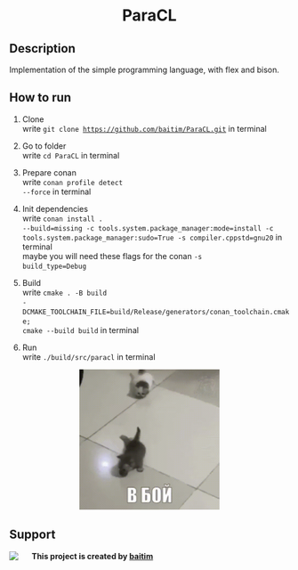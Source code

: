 <h1 align="center">ParaCL</h1>

## Description

 Implementation of the simple programming language, with flex and bison.

## How to run

1. Clone <br>
    write <code>git clone https://github.com/baitim/ParaCL.git</code> in terminal

2. Go to folder <br>
    write <code>cd ParaCL</code> in terminal

3. Prepare conan <br>
    write <code>conan profile detect --force</code> in terminal

4. Init dependencies <br>
    write <code>conan install . --build=missing -c tools.system.package_manager:mode=install -c tools.system.package_manager:sudo=True -s compiler.cppstd=gnu20</code> in terminal <br>
    maybe you will need these flags for the conan <code>-s build_type=Debug</code>

5. Build <br>
    write <code>cmake . -B build -DCMAKE_TOOLCHAIN_FILE=build/Release/generators/conan_toolchain.cmake; cmake --build build</code> in terminal

6. Run <br>
    write <code>./build/src/paracl</code> in terminal <br>

<p align="center"><img src="https://github.com/baitim/ParaCL/blob/main/images/cat.gif" width="50%"></p>

## Support
<img src="https://github.com/baitim/ParaCL/blob/main/images/orangutan.gif" width="8%" align="left">

**This project is created by [baitim](https://t.me/bai_tim)**